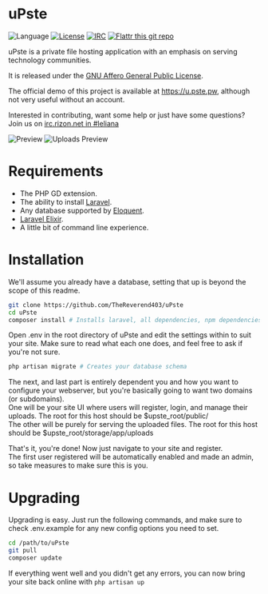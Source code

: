 uPste
==========

![Language](https://img.shields.io/badge/language-PHP-blue.svg?style=flat-square)
[![License](https://img.shields.io/badge/license-AGPLv3-blue.svg?style=flat-square)](https://www.gnu.org/licenses/agpl-3.0.en.html)
[![IRC](https://img.shields.io/badge/chat-IRC-green.svg?style=flat-square)](https://qchat.rizon.net/?channels=leliana)
[![Flattr this git repo](http://api.flattr.com/button/flattr-badge-large.png)](https://flattr.com/submit/auto?user_id=TheReverend403&url=https://github.com/TheReverend403/uPste&title=uPste&language=&tags=github&category=software)

uPste is a private file hosting application with an emphasis on serving technology communities.

It is released under the [GNU Affero General Public License](https://www.gnu.org/licenses/agpl-3.0.html).

The official demo of this project is available at https://u.pste.pw, although not very useful without an account.

Interested in contributing, want some help or just have some questions? Join us on [irc.rizon.net in #leliana](https://qchat.rizon.net/?channels=leliana)

![Preview](https://a.pste.pw/5ZJ.png)
![Uploads Preview](https://a.pste.pw/Mz1.png)

# Requirements

* The PHP GD extension.
* The ability to install [Laravel](http://laravel.com/docs/5.1/installation).
* Any database supported by [Eloquent](http://laravel.com/docs/5.1/database#configuration).
* [Laravel Elixir](https://laravel.com/docs/5.1/elixir#installation).
* A little bit of command line experience.

# Installation

We'll assume you already have a database, setting that up is beyond the scope of this readme.

````bash
git clone https://github.com/TheReverend403/uPste
cd uPste
composer install # Installs laravel, all dependencies, npm dependencies, compiles assets and generates your app key.
````

Open .env in the root directory of uPste and edit the settings within to suit your site. Make sure to read what each one does, and feel free to ask if you're not sure.

````bash
php artisan migrate # Creates your database schema
````

The next, and last part is entirely dependent you and how you want to configure your webserver, 
but you're basically going to want two domains (or subdomains).  
One will be your site UI where users will register, login, and manage their uploads. The root for this host should be $upste_root/public/  
The other will be purely for serving the uploaded files. The root for this host should be $upste_root/storage/app/uploads

That's it, you're done! Now just navigate to your site and register.  
The first user registered will be automatically enabled and made an admin, so take measures to make sure this is you.

# Upgrading

Upgrading is easy. Just run the following commands, and make sure to check .env.example for any new config options you need to set.

````bash
cd /path/to/uPste
git pull
composer update
````

If everything went well and you didn't get any errors, you can now bring your site back online with `php artisan up`

